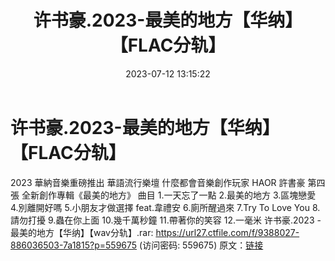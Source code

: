 ﻿---
title: 许书豪.2023-最美的地方【华纳】【FLAC分轨】
date: 2023-07-12 13:15:22
categories: WAV车载音乐、镜像
tags: 华语中文
---
# 许书豪.2023-最美的地方【华纳】【FLAC分轨】

2023 華納音樂重磅推出
華語流行樂壇 什麼都會音樂創作玩家
HAOR 許書豪
第四張 全新創作專輯《最美的地方》
曲目
1.一天忘了一點
2.最美的地方
3.區塊戀愛
4.別離開好嗎
5.小朋友才做選擇 feat.韋禮安
6.廁所醒過來
7.Try To Love You
8.請勿打擾
9.蟲在你上面
10.幾千萬秒鐘
11.帶著你的笑容
12.一毫米
许书豪.2023 - 最美的地方【华纳】【wav分轨】.rar: https://url27.ctfile.com/f/9388027-886036503-7a1815?p=559675
(访问密码: 559675)
原文：[链接](https://blog.sina.com.cn/s/blog_1647c7e76010312o6.html)